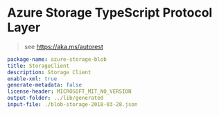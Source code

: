 # Azure Storage TypeScript Protocol Layer

> see https://aka.ms/autorest

```yaml
package-name: azure-storage-blob
title: StorageClient
description: Storage Client
enable-xml: true
generate-metadata: false
license-header: MICROSOFT_MIT_NO_VERSION
output-folder: ../lib/generated
input-file: ./blob-storage-2018-03-28.json
```
